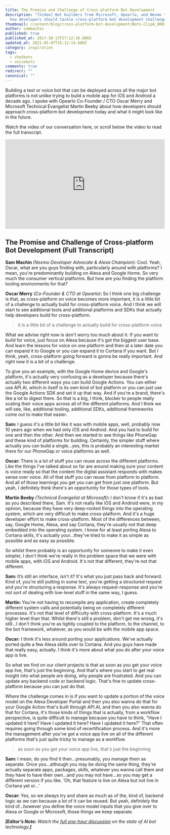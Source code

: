 ```yaml
---
title: The Promise and Challenge of Cross platform Bot Development
description: "[Video] Bot builders from Microsoft, Opearlo, and Nexmo talk about
  how developers should tackle cross-platform bot development challenges."
thumbnail: /content/blog/cross-platform-bot-development/Bots-Clip8_800x300.jpg
author: sammachin
published: true
published_at: 2017-10-13T17:12:16.000Z
updated_at: 2021-05-07T15:12:14.686Z
category: inspiration
tags:
  - chatbots
  - voicebots
comments: true
redirect: ""
canonical: ""
---
```

Building a text or voice bot that can be deployed across all the major bot platforms is not unlike trying to build a mobile app for iOS and Android a decade ago. I spoke with Opearlo Co-Founder / CTO Oscar Merry and Microsoft Technical Evangelist Martin Beeby about how developers should approach cross-platform bot development today and what it might look like in the future.

Watch the video of our conversation here, or scroll below the video to read the full transcript.

<style>.embed-container { position: relative; padding-bottom: 56.25%; height: 0; overflow: hidden; max-width: 100%; } .embed-container iframe, .embed-container object, .embed-container embed { position: absolute; top: 0; left: 0; width: 100%; height: 100%; }</style>
<div class="embed-container"><iframe width="300" height="150" src="https://www.youtube.com/embed/WUA7njFwuS8" frameborder="0" allowfullscreen="allowfullscreen"></iframe></div>
<h2>The Promise and Challenge of Cross-platform Bot Development (Full Transcript)</h2>
<b>Sam Machin </b><i>(Nexmo Developer Advocate &amp; Alexa Champion):</i> Cool. Yeah, Oscar, what are you guys finding with, particularly around with platforms? I mean, you're predominantly building on Alexa and Google Home. So very much the consumer vertical platforms. But how are you finding the platform tooling environments for that?

<b>Oscar Merry</b><i> (Co-Founder &amp; CTO at Opearlo)</i><b>: </b>So I think one big challenge is that, as cross-platform on voice becomes more important, it is a little bit of a challenge to actually build for cross-platform voice. And I think we will start to see additional tools and additional platforms and SDKs that actually help developers build for cross-platform.
<blockquote>it is a little bit of a challenge to actually build for cross-platform voice</blockquote>
What we advise right now is don't worry too much about it. If you want to build for voice, just focus on Alexa because it's got the biggest user base. And learn the lessons for voice on one platform and then at a later date you can expand it to Google or you can expand it to Cortana if you want. But I think, yeah, cross-platform going forward is gonna be really important. And right now it is a bit of a challenge.

To give you an example, with the Google Home device and Google's platform, it's actually very confusing as a developer because there's actually two different ways you can build Google Actions. You can either use API.AI, which in itself is its own kind of bot platform or you can just use the Google Actions SDK and set it up that way. And if you're a brand, there's like a lot to digest there. So that is a big, I think, blocker to people really scaling their voice apps across all of the different platforms. And I think we will see, like, additional tooling, additional SDKs, additional frameworks come out to make that easier.

<b>Sam: </b>I guess it's a little bit like it was with mobile apps, well, probably now 10 years ago when we had only iOS and Android. And you had to build for one and then the other. And then we started to see things like PhoneGap and these kind of platforms for building. Certainly, the simpler stuff where actually you can build a single...yes, this is probably an interesting market there for our PhoneGap or voice platforms as well.

<b>Oscar: </b>There is a lot of stuff you can reuse across the different platforms. Like the things I've talked about so far are around making sure your content is voice ready so that the content the digital assistant responds with makes sense over voice. All of that stuff you can reuse from platform to platform. And all of those learnings you get you can get from just one platform. But yeah, I definitely think there's an opportunity for those types of tools.

<b>Martin Beeby </b><i>(Technical Evangelist at Microsoft)</i><b>: </b>I don't know if it's as bad as you described there, Sam. It's not really like iOS and Android were, in my opinion, because they have very deep-rooted things into the operating system, which are very difficult to make cross-platform. And it's a huge developer effort to make cross-platform. Most of the differences between, say, Google Home, Alexa, and say Cortana, they're usually not that deep embedded into the operating system. I know for at least porting Alexa to Cortana skills, it's actually your...they've tried to make it as simple as possible and as easy as possible.

So whilst there probably is an opportunity for someone to make it even simpler, I don't think we're really in the problem space that we were with mobile apps, with iOS and Android. It's not that different, they're not that different.

<b>Sam: </b>It’s still an interface, isn't it? It's what you just pass back and forward. Kind of, you're still putting in some text, you're getting a structured request and you're structuring a response. It's always request-response and you're not sort of dealing with low-level stuff in the same way, I guess.

<b>Martin: </b>You're not having to recompile any application, create completely different system calls and potentially being on completely different processes. It's not that level of difficulty with cross-platform. It's a much higher level than that. Whilst there's still a problem, don't get me wrong, it's still...I don't think you're as tightly coupled to the platform, to the channel, to the bot framework, whatever, as you would be with the mobile app space.

<b>Oscar:</b> I think it's less around porting your applications. We've actually ported quite a few Alexa skills over to Cortana. And you guys have made that really easy, actually. I think it's more about what you do after your voice app is live.

So what we find on our client projects is that as soon as you get your voice app live, that's just the beginning. And that's where you start to get real insight into what people are doing, why people are frustrated. And you can update any backend code or backend logic. That's fine to update cross-platform because you can just do that.

Where the challenge comes in is if you want to update a portion of the voice model on the Alexa Developer Portal and then you also wanna do that for your Google Action that's built through API.AI, and then you also wanna do that for Cortana, it's those kinds of things that is actually, from a workflow perspective, is quite difficult to manage because you have to think, "Have I updated it here? Have I updated it here? Have I updated it here?" That often requires going through some kind of recertification process. And it's more the management after you've got a voice app live on all of the different platforms that's just quite tricky to manage as a workflow.
<blockquote>as soon as you get your voice app live, that's just the beginning</blockquote>
<b>Sam: </b>I mean, do you find it then...presumably, you manage them as separate. Once you...although you may be doing the same thing, they're actually separate apps, packages, skills, whatever you wanna call them and they have to have their own...and you may not have...so you may get a different version if you like. ‘Oh, that feature is live on Alexa but not live in Cortana yet or…’

<b>Oscar: </b>Yes, so we always try and share as much as of the, kind of, backend logic as we can because a lot of it can be reused. But yeah, definitely the kind of...however you define the voice model inputs that you give over to Alexa or Google or Microsoft, those things we keep separate.

<i><b>[Editor’s Note:</b> Watch the <a href="https://youtu.be/InJe29Yz5UM">full one-hour discussion</a> on the state of AI bot technology.<b>]</b></i>